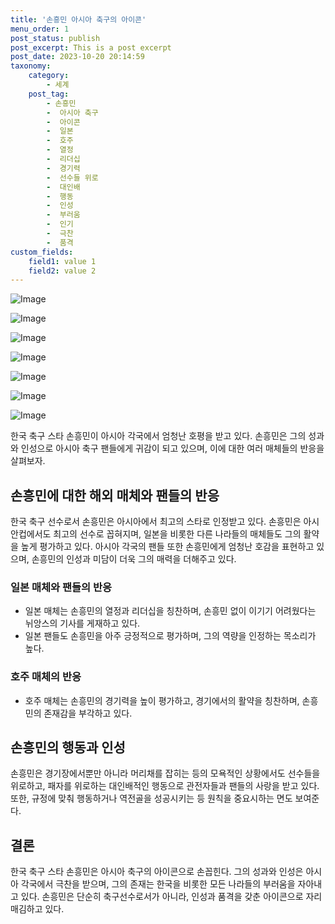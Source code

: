 ```yaml
---
title: '손흥민 아시아 축구의 아이콘'
menu_order: 1
post_status: publish
post_excerpt: This is a post excerpt
post_date: 2023-10-20 20:14:59
taxonomy:
    category:
        - 세계
    post_tag:
        - 손흥민
        -  아시아 축구
        -  아이콘
        -  일본
        -  호주
        -  열정
        -  리더십
        -  경기력
        -  선수들 위로
        -  대인배
        -  행동
        -  인성
        -  부러움
        -  인기
        -  극찬
        -  품격
custom_fields:
    field1: value 1
    field2: value 2
---
```


![Image](https://imgnews.pstatic.net/image/014/2024/02/06/0005139378_001_20240207085026395.jpg?type=w647)

![Image](https://imgnews.pstatic.net/image/014/2024/02/06/0005139378_002_20240207085026412.jpg?type=w647)

![Image](https://imgnews.pstatic.net/image/014/2024/02/06/0005139378_003_20240207085026422.jpg?type=w647)

![Image](https://imgnews.pstatic.net/image/014/2024/02/06/0005139378_004_20240207085026433.jpg?type=w647)

![Image](https://imgnews.pstatic.net/image/014/2024/02/06/0005139378_005_20240207085026444.jpg?type=w647)

![Image](https://imgnews.pstatic.net/image/014/2024/02/06/0005139378_006_20240207085026456.jpg?type=w647)

![Image](https://imgnews.pstatic.net/image/014/2024/02/06/0005139378_007_20240207085026463.jpg?type=w647)


한국 축구 스타 손흥민이 아시아 각국에서 엄청난 호평을 받고 있다. 손흥민은 그의 성과와 인성으로 아시아 축구 팬들에게 귀감이 되고 있으며, 이에 대한 여러 매체들의 반응을 살펴보자.

## 손흥민에 대한 해외 매체와 팬들의 반응

한국 축구 선수로서 손흥민은 아시아에서 최고의 스타로 인정받고 있다. 손흥민은 아시안컵에서도 최고의 선수로 꼽혀지며, 일본을 비롯한 다른 나라들의 매체들도 그의 활약을 높게 평가하고 있다. 아시아 각국의 팬들 또한 손흥민에게 엄청난 호감을 표현하고 있으며, 손흥민의 인성과 미담이 더욱 그의 매력을 더해주고 있다.

### 일본 매체와 팬들의 반응

- 일본 매체는 손흥민의 열정과 리더십을 칭찬하며, 손흥민 없이 이기기 어려웠다는 뉘앙스의 기사를 게재하고 있다.
- 일본 팬들도 손흥민을 아주 긍정적으로 평가하며, 그의 역량을 인정하는 목소리가 높다.

### 호주 매체의 반응

- 호주 매체는 손흥민의 경기력을 높이 평가하고, 경기에서의 활약을 칭찬하며, 손흥민의 존재감을 부각하고 있다.

## 손흥민의 행동과 인성

손흥민은 경기장에서뿐만 아니라 머리채를 잡히는 등의 모욕적인 상황에서도 선수들을 위로하고, 패자를 위로하는 대인배적인 행동으로 관전자들과 팬들의 사랑을 받고 있다. 또한, 규정에 맞춰 행동하거나 역전골을 성공시키는 등 원칙을 중요시하는 면도 보여준다.

## 결론

한국 축구 스타 손흥민은 아시아 축구의 아이콘으로 손꼽힌다. 그의 성과와 인성은 아시아 각국에서 극찬을 받으며, 그의 존재는 한국을 비롯한 모든 나라들의 부러움을 자아내고 있다. 손흥민은 단순히 축구선수로서가 아니라, 인성과 품격을 갖춘 아이콘으로 자리매김하고 있다. 
